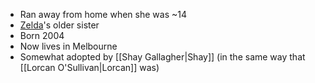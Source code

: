 - Ran away from home when she was ~14
- [Zelda](Students/Zelda%20Appel)'s older sister
- Born 2004
- Now lives in Melbourne
- Somewhat adopted by [[Shay Gallagher|Shay]] (in the same way that [[Lorcan O'Sullivan|Lorcan]] was)